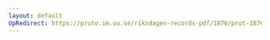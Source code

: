 ```yaml
---
layout: default
UpRedirect: https://pruto.im.uu.se/riksdagen-records-pdf/1876/prot-1876--ak--011.pdf
---
```

